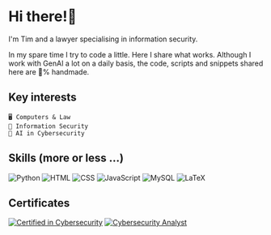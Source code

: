 # Hi there!👋

I'm Tim and a lawyer specialising in information security.

In my spare time I try to code a little. Here I share what works. Although I work with GenAI a lot on a daily basis, the code, scripts and snippets shared here are 💯% handmade.

## Key interests

    🖥️ Computers & Law
    🔐 Information Security
    🤖 AI in Cybersecurity

## Skills (more or less ...)

![Python](https://img.shields.io/badge/Python-3776AB?style=for-the-badge&logo=python&logoColor=white) ![HTML](https://img.shields.io/badge/HTML-E34F26?style=for-the-badge&logo=html5&logoColor=white) ![CSS](https://img.shields.io/badge/CSS-1572B6?style=for-the-badge&logo=css3&logoColor=white) ![JavaScript](https://img.shields.io/badge/JavaScript-F7DF1E?style=for-the-badge&logo=javascript&logoColor=black) ![MySQL](https://img.shields.io/badge/MySQL-4479A1?style=for-the-badge&logo=mysql&logoColor=white) ![LaTeX](https://img.shields.io/badge/LaTeX-008080?style=for-the-badge&logo=latex&logoColor=white)

## Certificates

[![Certified in Cybersecurity](https://img.shields.io/badge/Certified%20in%20Cybersecurity-ISC2-00A15D?style=for-the-badge)](https://www.isc2.org/) [![Cybersecurity Analyst](https://img.shields.io/badge/Cybersecurity%20Analyst-IBM-121FCF?style=for-the-badge)](https://www.ibm.com/)
